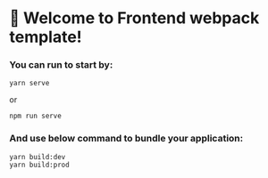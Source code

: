 # 🚀 Welcome to Frontend webpack template!

### You can run to start by:

```
yarn serve
```

or

```
npm run serve
```

### And use below command to bundle your application:

```
yarn build:dev
yarn build:prod
```
